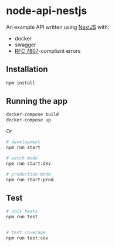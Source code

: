 # node-api-nestjs

An example API written using [NestJS](https://nestjs.com/) with:

- docker
- swagger
- [RFC 7807](https://datatracker.ietf.org/doc/html/rfc7807)-compliant errors

## Installation

```bash
npm install
```

## Running the app

```bash
docker-compose build
docker-compose up
```

Or

```bash
# development
npm run start

# watch mode
npm run start:dev

# production mode
npm run start:prod
```

## Test

```bash
# unit tests
npm run test


# test coverage
npm run test:cov
```
